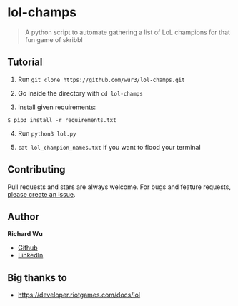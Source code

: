 # lol-champs

> A python script to automate gathering a list of LoL champions for that fun game of skribbl

## Tutorial

1. Run `git clone https://github.com/wur3/lol-champs.git`

2. Go inside the directory with `cd lol-champs`

3. Install given requirements:
```shell
$ pip3 install -r requirements.txt
```

4. Run `python3 lol.py`

5. `cat lol_champion_names.txt` if you want to flood your terminal

## Contributing

Pull requests and stars are always welcome. For bugs and feature requests, [please create an issue](https://github.com/wur3/ping-awards/issues/new).

## Author

**Richard Wu**

* [Github](https://github.com/wur3)
* [LinkedIn](https://www.linkedin.com/in/richwu3/)

## Big thanks to

* https://developer.riotgames.com/docs/lol
